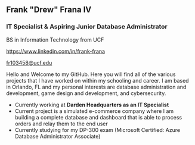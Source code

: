 ## **Frank "Drew" Frana IV**
### **IT Specialist & Aspiring Junior Database Administrator**  
BS in Information Technology from UCF

https://www.linkedin.com/in/frank-frana

fr103458@ucf.edu

Hello and Welcome to my GitHub. Here you will find all of the various projects that I have worked on within my schooling and career. I am based in Orlando, FL and my personal interests are database administration and development, game design and development, and cybersecurity. 

 - Currently working at **Darden Headquarters as an IT Specialist**
 - Current project is a simulated e-commerce company where I am building a complete database and dashboard that is able to process orders and relay them to the end user
 - Currently studying for my DP-300 exam (Microsoft Certified: Azure Database Administrator Associate)

<!--

### 📂 Featured Projects
| Project | Description | Tech |
|--------|-------------|------|
| [Three-Tier Web Application](#) | Full-stack distributed web app with authentication, role-based access, and persistent MySQL database. | Java, JSP, Tomcat, MySQL |
| [Requirements Tracking Database](#) | Designed and normalized a MySQL database to track UI/UX requirements with improved traceability. | MySQL |
| [Windows Server Automation](#) | Automated user logons and notifications with PowerShell and Task Scheduler. | PowerShell |
| [Home Honeypot & SIEM Lab](#) *(coming soon)* | Deployed honeypot to capture attack data and forwarded logs to a SIEM for analysis. | Wazuh/ELK |
| [Roblox Game Development](#) | Co-developed a top 1% Roblox game with 2.4M+ players and $80K revenue. | Lua, Blender |
*(Replace `#` with links to your repos once uploaded.)*
---
### Certifications
 - CompTIA A+
 - CompTIA Network+
 - CompTIA Security+
 - Microsoft Certified: Azure Database Administrator Associate
 - Oracle SQL Certified Associate
---
### Languages
Java, C, C++, C#, SQL, Powershell, Python, Lua


-->

